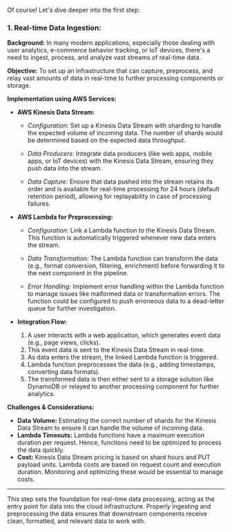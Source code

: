Of course! Let's dive deeper into the first step:

### 1. Real-time Data Ingestion:

**Background:**
In many modern applications, especially those dealing with user analytics, e-commerce behavior tracking, or IoT devices, there's a need to ingest, process, and analyze vast streams of real-time data.

**Objective:**
To set up an infrastructure that can capture, preprocess, and relay vast amounts of data in real-time to further processing components or storage.

**Implementation using AWS Services:**

- **AWS Kinesis Data Stream:**
  
  - *Configuration:* Set up a Kinesis Data Stream with sharding to handle the expected volume of incoming data. The number of shards would be determined based on the expected data throughput.

  - *Data Producers:* Integrate data producers (like web apps, mobile apps, or IoT devices) with the Kinesis Data Stream, ensuring they push data into the stream.

  - *Data Capture:* Ensure that data pushed into the stream retains its order and is available for real-time processing for 24 hours (default retention period), allowing for replayability in case of processing failures.

- **AWS Lambda for Preprocessing:**

  - *Configuration:* Link a Lambda function to the Kinesis Data Stream. This function is automatically triggered whenever new data enters the stream.

  - *Data Transformation:* The Lambda function can transform the data (e.g., format conversion, filtering, enrichment) before forwarding it to the next component in the pipeline.

  - *Error Handling:* Implement error handling within the Lambda function to manage issues like malformed data or transformation errors. The function could be configured to push erroneous data to a dead-letter queue for further investigation.

- **Integration Flow:**

  1. A user interacts with a web application, which generates event data (e.g., page views, clicks).
  2. This event data is sent to the Kinesis Data Stream in real-time.
  3. As data enters the stream, the linked Lambda function is triggered.
  4. Lambda function preprocesses the data (e.g., adding timestamps, converting data formats).
  5. The transformed data is then either sent to a storage solution like DynamoDB or relayed to another processing component for further analytics.

**Challenges & Considerations:**

- **Data Volume:** Estimating the correct number of shards for the Kinesis Data Stream to ensure it can handle the volume of incoming data.
- **Lambda Timeouts:** Lambda functions have a maximum execution duration per request. Hence, functions need to be optimized to process the data quickly.
- **Cost:** Kinesis Data Stream pricing is based on shard hours and PUT payload units. Lambda costs are based on request count and execution duration. Monitoring and optimizing these would be essential to manage costs.

---

This step sets the foundation for real-time data processing, acting as the entry point for data into the cloud infrastructure. Properly ingesting and preprocessing the data ensures that downstream components receive clean, formatted, and relevant data to work with.
